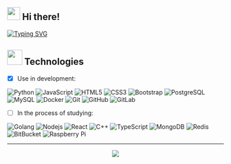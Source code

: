 ## <img src="https://raw.githubusercontent.com/aemmadi/aemmadi/master/wave.gif" width="30"> Hi there!
[![Typing SVG](https://readme-typing-svg.herokuapp.com?font=Fira+Code&duration=4500&pause=500&vCenter=true&center=true&width=950&height=25&lines=I'm+retr0b0y%2C+nice+to+meet+you!+%F0%9F%99%82)](https://git.io/typing-svg)
##  <img src="https://media.giphy.com/media/3k0VvmkCI1Mrn0rOm3/giphy.gif" width="35"> Technologies
- [x] Use in development:
     
![Python](https://img.shields.io/badge/-Python-black?style=flat-square&logo=Python) ![JavaScript](https://img.shields.io/badge/-JavaScript-black?style=flat-square&logo=javascript) ![HTML5](https://img.shields.io/badge/-HTML5-E34F26?style=flat-square&logo=html5&logoColor=white) ![CSS3](https://img.shields.io/badge/-CSS3-1572B6?style=flat-square&logo=css3) ![Bootstrap](https://img.shields.io/badge/-Bootstrap-563D7C?style=flat-square&logo=bootstrap) ![PostgreSQL](https://img.shields.io/badge/-PostgreSQL-black?style=flat-square&logo=postgresql) ![MySQL](https://img.shields.io/badge/-MySQL-black?style=flat-square&logo=mysql) ![Docker](https://img.shields.io/badge/-Docker-black?style=flat-square&logo=docker) ![Git](https://img.shields.io/badge/-Git-black?style=flat-square&logo=git) ![GitHub](https://img.shields.io/badge/-GitHub-181717?style=flat-square&logo=github) ![GitLab](https://img.shields.io/badge/-GitLab-FCA121?style=flat-square&logo=gitlab)

- [ ] In the process of studying:    
     
![Golang](https://img.shields.io/badge/-Golang-black?style=flat-square&logo=go) ![Nodejs](https://img.shields.io/badge/-Nodejs-black?style=flat-square&logo=Node.js) ![React](https://img.shields.io/badge/-React-black?style=flat-square&logo=react) ![C++](https://img.shields.io/badge/-C++-00599C?style=flat-square&logo=c) ![TypeScript](https://img.shields.io/badge/-TypeScript-007ACC?style=flat-square&logo=typescript) ![MongoDB](https://img.shields.io/badge/-MongoDB-black?style=flat-square&logo=mongodb) ![Redis](https://img.shields.io/badge/-Redis-black?style=flat-square&logo=Redis) ![BitBucket](https://img.shields.io/badge/-BitBucket-darkblue?style=flat-square&logo=bitbucket) ![Raspberry Pi](https://img.shields.io/badge/-Raspberry%20Pi-C51A4A?style=flat-square&logo=Raspberry-Pi)
<!-- 
---
![Github Stats](https://github-readme-stats.vercel.app/api?username=retr0b0y&count_private=true&show_icons=true&include_all_commits=true)
![Top Langs](https://github-readme-stats.vercel.app/api/top-langs/?username=retr0b0y&hide=TeX&layout=compact)
-->
---
<!-- ![Visitor Badge](https://visitor-badge.laobi.icu/badge?page_id=retr0b0y.retr0b0y) -->
<p align="center" width="100%">
    <img src="https://komarev.com/ghpvc/?username=retr0b0y&color=blueviolet&style=for-the-badge">
</p>
